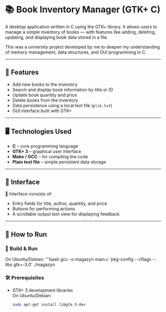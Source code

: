 # 📚 Book Inventory Manager (GTK+ C)

A desktop application written in C using the GTK+ library. It allows users to manage a simple inventory of books — with features like adding, deleting, updating, and displaying book data stored in a file.

This was a university project developed by me to deepen my understanding of memory management, data structures, and GUI programming in C.

---

## 🧠 Features

- Add new books to the inventory
- Search and display book information by title or ID
- Update book quantity and price
- Delete books from the inventory
- Data persistence using a local text file (`plik.txt`)
- GUI interface built with GTK+

---

## 🖥️ Technologies Used

- **C** – core programming language  
- **GTK+ 3** – graphical user interface  
- **Make / GCC** – for compiling the code  
- **Plain text file** – simple persistent data storage  

---

## 📸 Interface

📌 Interface consists of:
- Entry fields for title, author, quantity, and price
- Buttons for performing actions
- A scrollable output text view for displaying feedback

---

## 🚀 How to Run
### 🧪 Build & Run
  On Ubuntu/Debian:
  '''bash
gcc -o magazyn main.c 'pkg-config --cflags --libs gtk+-3.0'
./magazyn

### 🛠️ Prerequisites

- GTK+ 3 development libraries  
  On Ubuntu/Debian:
  ```bash
  sudo apt-get install libgtk-3-dev
